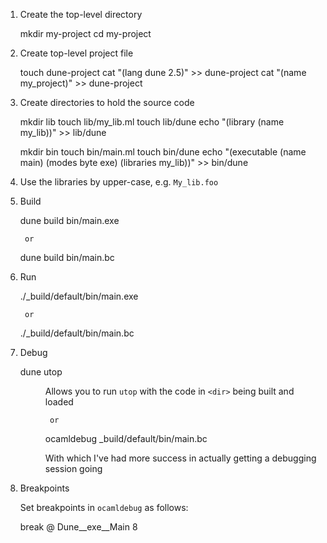 1) Create the top-level directory

    mkdir my-project
    cd my-project

2) Create top-level project file

    touch dune-project
    cat "(lang dune 2.5)" >> dune-project
    cat "(name my_project)" >> dune-project

3) Create directories to hold the source code

    mkdir lib
    touch lib/my_lib.ml
    touch lib/dune
    echo "(library (name my_lib))" >> lib/dune

    mkdir bin
    touch bin/main.ml
    touch bin/dune
    echo "(executable (name main) (modes byte exe) (libraries my_lib))" >> bin/dune


4) Use the libraries by upper-case, e.g. `My_lib.foo`

5) Build

    dune build bin/main.exe

        or

    dune build bin/main.bc

6) Run

    ./_build/default/bin/main.exe

        or

    ./_build/default/bin/main.bc

7) Debug

    dune utop <dir>

   Allows you to run `utop` with the code in `<dir>` being built and loaded

        or

    ocamldebug _build/default/bin/main.bc

   With which I've had more success in actually getting a debugging session going

8) Breakpoints

   Set breakpoints in `ocamldebug` as follows:

     break @ Dune__exe__Main 8